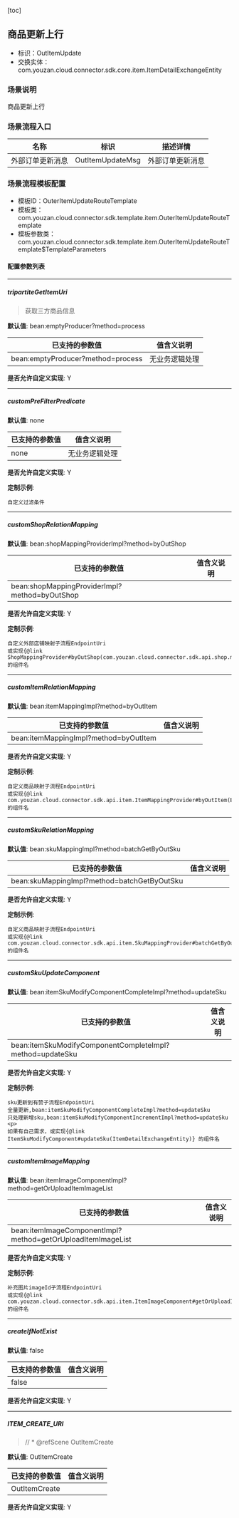 [toc]

## 商品更新上行
- 标识：OutItemUpdate
- 交换实体：com.youzan.cloud.connector.sdk.core.item.ItemDetailExchangeEntity
### 场景说明
商品更新上行
### 场景流程入口

名称 | 标识 | 描述详情
---|---|---
外部订单更新消息 | OutItemUpdateMsg | 外部订单更新消息

### 场景流程模板配置
- 模板ID：OuterItemUpdateRouteTemplate
- 模板类：com.youzan.cloud.connector.sdk.template.item.OuterItemUpdateRouteTemplate
- 模板参数类：com.youzan.cloud.connector.sdk.template.item.OuterItemUpdateRouteTemplate$TemplateParameters

#### 配置参数列表

---
##### tripartiteGetItemUri
> 获取三方商品信息

**默认值**: bean:emptyProducer?method=process

已支持的参数值 | 值含义说明
---|---
bean:emptyProducer?method=process | 无业务逻辑处理

**是否允许自定义实现**: Y

---
##### customPreFilterPredicate
> 

**默认值**: none

已支持的参数值 | 值含义说明
---|---
none | 无业务逻辑处理

**是否允许自定义实现**: Y


**定制示例**:
```
自定义过滤条件
```
---
##### customShopRelationMapping
> 

**默认值**: bean:shopMappingProviderImpl?method=byOutShop

已支持的参数值 | 值含义说明
---|---
bean:shopMappingProviderImpl?method=byOutShop | 

**是否允许自定义实现**: Y


**定制示例**:
```
自定义外部店铺映射子流程EndpointUri
或实现{@link ShopMappingProvider#byOutShop(com.youzan.cloud.connector.sdk.api.shop.model.ByOutShopQryParam)}的组件名
```
---
##### customItemRelationMapping
> 

**默认值**: bean:itemMappingImpl?method=byOutItem

已支持的参数值 | 值含义说明
---|---
bean:itemMappingImpl?method=byOutItem | 

**是否允许自定义实现**: Y


**定制示例**:
```
自定义商品映射子流程EndpointUri
或实现{@link com.youzan.cloud.connector.sdk.api.item.ItemMappingProvider#byOutItem(ByOutItemQryParam)} 的组件名
```
---
##### customSkuRelationMapping
> 

**默认值**: bean:skuMappingImpl?method=batchGetByOutSku

已支持的参数值 | 值含义说明
---|---
bean:skuMappingImpl?method=batchGetByOutSku | 

**是否允许自定义实现**: Y


**定制示例**:
```
自定义商品映射子流程EndpointUri
或实现{@link com.youzan.cloud.connector.sdk.api.item.SkuMappingProvider#batchGetByOutSku(BatchGetByOutSkuQryParam)} 的组件名
```
---
##### customSkuUpdateComponent
> 

**默认值**: bean:itemSkuModifyComponentCompleteImpl?method=updateSku

已支持的参数值 | 值含义说明
---|---
bean:itemSkuModifyComponentCompleteImpl?method=updateSku | 

**是否允许自定义实现**: Y


**定制示例**:
```
sku更新到有赞子流程EndpointUri
全量更新,bean:itemSkuModifyComponentCompleteImpl?method=updateSku
只处理新增sku,bean:itemSkuModifyComponentIncrementImpl?method=updateSku
<p>
如果有自己需求，或实现{@link ItemSkuModifyComponent#updateSku(ItemDetailExchangeEntity)} 的组件名
```
---
##### customItemImageMapping
> 

**默认值**: bean:itemImageComponentImpl?method=getOrUploadItemImageList

已支持的参数值 | 值含义说明
---|---
bean:itemImageComponentImpl?method=getOrUploadItemImageList | 

**是否允许自定义实现**: Y


**定制示例**:
```
补充图片imageId子流程EndpointUri
或实现{@link com.youzan.cloud.connector.sdk.api.item.ItemImageComponent#getOrUploadItemImageList(ItemImageIdUploadParam)}的组件名
```
---
##### createIfNotExist
> 

**默认值**: false

已支持的参数值 | 值含义说明
---|---
false | 

**是否允许自定义实现**: Y

---
##### ITEM_CREATE_URI
> //         * @refScene OutItemCreate

**默认值**: OutItemCreate

已支持的参数值 | 值含义说明
---|---
OutItemCreate | 

**是否允许自定义实现**: Y


